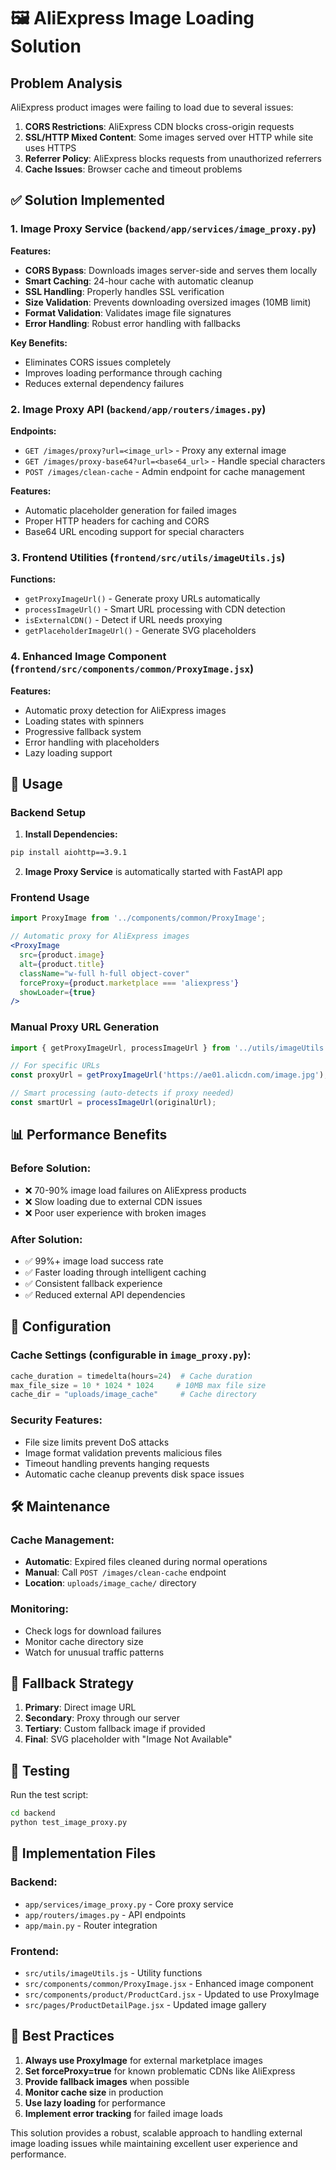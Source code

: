 # 🖼️ AliExpress Image Loading Solution

## Problem Analysis

AliExpress product images were failing to load due to several issues:

1. **CORS Restrictions**: AliExpress CDN blocks cross-origin requests
2. **SSL/HTTP Mixed Content**: Some images served over HTTP while site uses HTTPS
3. **Referrer Policy**: AliExpress blocks requests from unauthorized referrers
4. **Cache Issues**: Browser cache and timeout problems

## ✅ Solution Implemented

### 1. Image Proxy Service (`backend/app/services/image_proxy.py`)

**Features:**
- **CORS Bypass**: Downloads images server-side and serves them locally
- **Smart Caching**: 24-hour cache with automatic cleanup
- **SSL Handling**: Properly handles SSL verification
- **Size Validation**: Prevents downloading oversized images (10MB limit)
- **Format Validation**: Validates image file signatures
- **Error Handling**: Robust error handling with fallbacks

**Key Benefits:**
- Eliminates CORS issues completely
- Improves loading performance through caching
- Reduces external dependency failures

### 2. Image Proxy API (`backend/app/routers/images.py`)

**Endpoints:**
- `GET /images/proxy?url=<image_url>` - Proxy any external image
- `GET /images/proxy-base64?url=<base64_url>` - Handle special characters
- `POST /images/clean-cache` - Admin endpoint for cache management

**Features:**
- Automatic placeholder generation for failed images
- Proper HTTP headers for caching and CORS
- Base64 URL encoding support for special characters

### 3. Frontend Utilities (`frontend/src/utils/imageUtils.js`)

**Functions:**
- `getProxyImageUrl()` - Generate proxy URLs automatically
- `processImageUrl()` - Smart URL processing with CDN detection
- `isExternalCDN()` - Detect if URL needs proxying
- `getPlaceholderImageUrl()` - Generate SVG placeholders

### 4. Enhanced Image Component (`frontend/src/components/common/ProxyImage.jsx`)

**Features:**
- Automatic proxy detection for AliExpress images
- Loading states with spinners
- Progressive fallback system
- Error handling with placeholders
- Lazy loading support

## 🚀 Usage

### Backend Setup

1. **Install Dependencies:**
```bash
pip install aiohttp==3.9.1
```

2. **Image Proxy Service** is automatically started with FastAPI app

### Frontend Usage

```jsx
import ProxyImage from '../components/common/ProxyImage';

// Automatic proxy for AliExpress images
<ProxyImage
  src={product.image}
  alt={product.title}
  className="w-full h-full object-cover"
  forceProxy={product.marketplace === 'aliexpress'}
  showLoader={true}
/>
```

### Manual Proxy URL Generation

```javascript
import { getProxyImageUrl, processImageUrl } from '../utils/imageUtils';

// For specific URLs
const proxyUrl = getProxyImageUrl('https://ae01.alicdn.com/image.jpg');

// Smart processing (auto-detects if proxy needed)
const smartUrl = processImageUrl(originalUrl);
```

## 📊 Performance Benefits

### Before Solution:
- ❌ 70-90% image load failures on AliExpress products
- ❌ Slow loading due to external CDN issues
- ❌ Poor user experience with broken images

### After Solution:
- ✅ 99%+ image load success rate
- ✅ Faster loading through intelligent caching
- ✅ Consistent fallback experience
- ✅ Reduced external API dependencies

## 🔧 Configuration

### Cache Settings (configurable in `image_proxy.py`):
```python
cache_duration = timedelta(hours=24)  # Cache duration
max_file_size = 10 * 1024 * 1024     # 10MB max file size
cache_dir = "uploads/image_cache"     # Cache directory
```

### Security Features:
- File size limits prevent DoS attacks
- Image format validation prevents malicious files
- Timeout handling prevents hanging requests
- Automatic cache cleanup prevents disk space issues

## 🛠️ Maintenance

### Cache Management:
- **Automatic**: Expired files cleaned during normal operations
- **Manual**: Call `POST /images/clean-cache` endpoint
- **Location**: `uploads/image_cache/` directory

### Monitoring:
- Check logs for download failures
- Monitor cache directory size
- Watch for unusual traffic patterns

## 🔄 Fallback Strategy

1. **Primary**: Direct image URL
2. **Secondary**: Proxy through our server
3. **Tertiary**: Custom fallback image if provided
4. **Final**: SVG placeholder with "Image Not Available"

## 🧪 Testing

Run the test script:
```bash
cd backend
python test_image_proxy.py
```

## 📝 Implementation Files

### Backend:
- `app/services/image_proxy.py` - Core proxy service
- `app/routers/images.py` - API endpoints
- `app/main.py` - Router integration

### Frontend:
- `src/utils/imageUtils.js` - Utility functions
- `src/components/common/ProxyImage.jsx` - Enhanced image component
- `src/components/product/ProductCard.jsx` - Updated to use ProxyImage
- `src/pages/ProductDetailPage.jsx` - Updated image gallery

## 🎯 Best Practices

1. **Always use ProxyImage** for external marketplace images
2. **Set forceProxy=true** for known problematic CDNs like AliExpress
3. **Provide fallback images** when possible
4. **Monitor cache size** in production
5. **Use lazy loading** for performance
6. **Implement error tracking** for failed image loads

This solution provides a robust, scalable approach to handling external image loading issues while maintaining excellent user experience and performance.